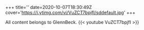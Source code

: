 +++
title=''
date=2020-10-07T18:30:49Z
cover='https://i.ytimg.com/vi/VuZCT7bpjfI/sddefault.jpg'
+++

All content belongs to GlennBeck.
{{< youtube VuZCT7bpjfI >}}
